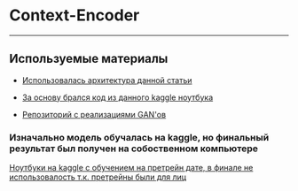 # Context-Encoder
-------------------------------------------------------------

## Используемые материалы

- [Использовалась архитектура данной статьи](https://arxiv.org/pdf/1604.07379v2.pdf)

- [За основу брался код из данного kaggle ноутбука](https://www.kaggle.com/balraj98/context-encoder-gan-for-image-inpainting-pytorch/data)

- [Репозиторий с реализациями GAN'ов](https://github.com/eriklindernoren/PyTorch-GAN)





### Изначально модель обучалась на kaggle, но финальный результат был получен на собоственном компьютере

[Ноутбуки на kaggle с обучением на претрейн дате, в финале не использовалость т.к. претрейны были для лиц](https://www.kaggle.com/v1lkaav1lka/context-encoder-gan)
